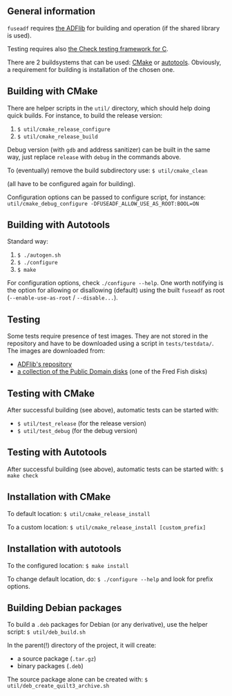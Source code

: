 
## General information
`fuseadf` requires [the ADFlib](https://github.com/lclevy/ADFlib) for building
and operation (if the shared library is used).

Testing requires also [the Check testing framework for C](https://libcheck.github.io/check/).

There are 2 buildsystems that can be used: [CMake](https://cmake.org/)
or [autotools](https://en.wikipedia.org/wiki/GNU_Autotools).
Obviously, a requirement for building is installation of the chosen one.


## Building with CMake
There are helper scripts in the `util/` directory, which should help doing quick
builds. For instance, to build the release version:
1. `$ util/cmake_release_configure`
2. `$ util/cmake_release_build`

Debug version (with `gdb` and address sanitizer) can be built in the same way,
just replace `release` with `debug` in the commands above.

To (eventually) remove the build subdirectory use:
   `$ util/cmake_clean`

(all have to be configured again for building).

Configuration options can be passed to configure script, for instance:
   `util/cmake_debug_configure -DFUSEADF_ALLOW_USE_AS_ROOT:BOOL=ON`


## Building with Autotools
Standard way:
1. `$ ./autogen.sh`
2. `$ ./configure`
3. `$ make`

For configuration options, check `./configure --help`.
One worth notifying is the option for allowing or disallowing (default) using
the built `fuseadf` as root (`--enable-use-as-root` / `--disable...`).


## Testing
Some tests require presence of test images. They are not stored in
the repository and have to be downloaded using a script in `tests/testdata/`.
The images are downloaded from:
- [ADFlib's repository](https://github.com/lclevy/ADFlib/raw/master/regtests/Dumps)
- [a collection of the Public Domain disks](https://ftp.grandis.nu/turran/FTP/TOSEC/Collections/Commodore%20Amiga%20-%20Collections%20-%20Fred%20Fish/) (one of the Fred Fish disks)


## Testing with CMake
After successful building (see above), automatic tests can be started with:
-  `$ util/test_release`   (for the release version)
-  `$ util/test_debug`     (for the debug version)


## Testing with Autotools
After successful building (see above), automatic tests can be started with:
  `$ make check`


## Installation with CMake
To default location: `$ util/cmake_release_install`

To a custom location: `$ util/cmake_release_install [custom_prefix]`


## Installation with autotools
To the configured location: `$ make install`

To change default location, do: `$ ./configure --help` and look for prefix options.


## Building Debian packages
To build a `.deb` packages for Debian (or any derivative), use the helper script:
  `$ util/deb_build.sh`

In the parent(!) directory of the project, it will create:
- a source package (`.tar.gz`)
- binary packages (`.deb`)

The source package alone can be created with:
  `$ util/deb_create_quilt3_archive.sh`

